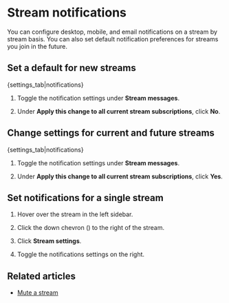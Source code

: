 # Stream notifications

You can configure desktop, mobile, and email notifications on a stream by
stream basis. You can also set default notification preferences for streams
you join in the future.

## Set a default for new streams

{settings_tab|notifications}

1. Toggle the notification settings under **Stream messages**.

1. Under **Apply this change to all current stream subscriptions**, click
   **No**.

## Change settings for current and future streams

{settings_tab|notifications}

1. Toggle the notification settings under **Stream messages**.

1. Under **Apply this change to all current stream subscriptions**, click
   **Yes**.

## Set notifications for a single stream

1. Hover over the stream in the left sidebar.

2. Click the down chevron (<i class="fa fa-chevron-down"></i>) to the
   right of the stream.

3. Click **Stream settings**.

4. Toggle the notifications settings on the right.

## Related articles

* [Mute a stream](/help/mute-a-stream)
